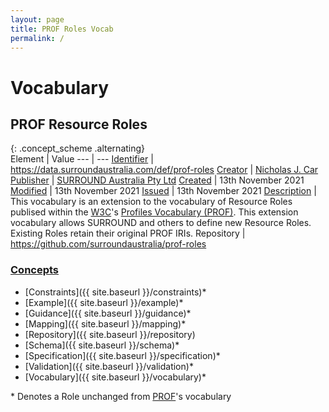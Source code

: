 ```yaml
---
layout: page
title: PROF Roles Vocab
permalink: /
---
```

# Vocabulary

## PROF Resource Roles 

{: .concept_scheme .alternating}  
Element | Value
--- | ---
[Identifier](https://www.dublincore.org/specifications/dublin-core/dcmi-terms/#http://purl.org/dc/terms/identifier) | <https://data.surroundaustralia.com/def/prof-roles>
[Creator](https://www.dublincore.org/specifications/dublin-core/dcmi-terms/#http://purl.org/dc/terms/creator) | [Nicholas J. Car](http://orcid.org/0000-0002-8742-7730)
[Publisher](https://www.dublincore.org/specifications/dublin-core/dcmi-terms/#http://purl.org/dc/terms/publisher) | [SURROUND Australia Pty Ltd](https://linked.data.gov.au/org/surround)
[Created](https://www.dublincore.org/specifications/dublin-core/dcmi-terms/#http://purl.org/dc/terms/created) | 13th November 2021
[Modified](https://www.dublincore.org/specifications/dublin-core/dcmi-terms/#http://purl.org/dc/terms/modified) | 13th November 2021
[Issued](https://www.dublincore.org/specifications/dublin-core/dcmi-terms/#http://purl.org/dc/terms/issued) | 13th November 2021
[Description](https://www.dublincore.org/specifications/dublin-core/dcmi-terms/#http://purl.org/dc/terms/description) | This vocabulary is an extension to the vocabulary of Resource Roles publised within the [W3C](https://www.w3.org)'s [Profiles Vocabulary (PROF)](https://www.w3.org/TR/dx-prof/). This extension vocabulary allows SURROUND and others to define new Resource Roles. Existing Roles retain their original PROF IRIs.
Repository | <https://github.com/surroundaustralia/prof-roles>

### [Concepts](https://www.w3.org/TR/skos-reference/#concepts)

* [Constraints]({{ site.baseurl }}/constraints)\*
* [Example]({{ site.baseurl }}/example)\*
* [Guidance]({{ site.baseurl }}/guidance)\*
* [Mapping]({{ site.baseurl }}/mapping)\*
* [Repository]({{ site.baseurl }}/repository)
* [Schema]({{ site.baseurl }}/schema)\*
* [Specification]({{ site.baseurl }}/specification)\*
* [Validation]({{ site.baseurl }}/validation)\*
* [Vocabulary]({{ site.baseurl }}/vocabulary)\*

\* Denotes a Role unchanged from [PROF](https://www.w3.org/TR/dx-prof/)'s vocabulary